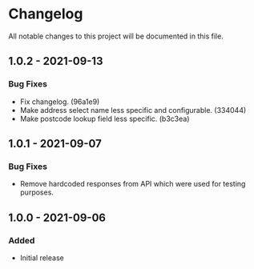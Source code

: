 <!--- BEGIN HEADER -->
# Changelog

All notable changes to this project will be documented in this file.
<!--- END HEADER -->

## 1.0.2 - 2021-09-13
### Bug Fixes

* Fix changelog. (96a1e9)
* Make address select name less specific and configurable. (334044)
* Make postcode lookup field less specific. (b3c3ea)

## 1.0.1 - 2021-09-07


### Bug Fixes

 * Remove hardcoded responses from API which were used for testing purposes.


## 1.0.0 - 2021-09-06


### Added

* Initial release
